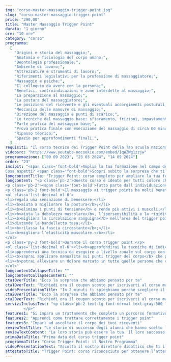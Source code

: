 ```yaml
---
img: "corso-master-massaggio-trigger-point.jpg"
slug: "corso-master-massaggio-trigger-point"
price: "290,00"
title: "Master Massaggio Trigger Point"
durata: "1 giorno"
ore: "10 ore"
category: "corso"
programma:
  [
    "Origini e storia del massaggio;",
    "Anatomia e fisiologia del corpo umano;",
    "Deontologia professionale;",
    "Ambiente di lavoro;",
    "Attrezzature e strumenti di lavoro;",
    "Riferimenti legislativi per la professione di massaggiatore;",
    "Massaggio e psiche;",
    "Il colloquio da avere con la persona;",
    "Benefici, controindicazioni e zone interdette al massaggio;",
    "La preparazione al massaggio;",
    "La postura del massaggiatore;",
    "Le posizioni del ricevente e gli eventuali accorgimenti posturali;",
    "Meccanica delle manovre di massaggio;",
    "Direzione del massaggio e punti di scarico;",
    "Le tecniche del massaggio base: sfioramento, frizioni, impastamenti, vibrazioni e percussioni in tutte le loro varianti e manovre;",
    "Parte pratica del massaggio base;",
    "Prova pratica finale con esecuzione del massaggio di circa 60 minuti;",
    "Ripasso teorico;",
    "Spazio per approfondimenti finali.",
  ]
requisiti: "Il corso tecnico dei Trigger Point della Tao scuola nazionale di massaggio è aperto a chi ha già un’esperienza di base precedente, soprattutto una conoscenza delle tecniche del massaggio base classico svedese, quali sfioramento, frizioni, impastamenti, vibrazioni e percussioni, in tutte le loro varianti, delle tecniche del massaggio decontratturante e del corso di anatomia palpatoria."
videosrc: "https://www.youtube-nocookie.com/embed/IqWZWg1zzjw"
programmazione: ["09 09 2023", "23 03 2024", "14 09 2024"]
order: "23"
incipit: "<span class='font-bold'>Amplia la tua formazione nel campo dei trattamenti decontratturanti e miofasciali sul corpo.</span><span class='block py-2'><span class='font-bold'>Tutto questo è possibile con il corso di massaggio Trigger Point</span>, ideato su misura per te.</span>
Cosa aspetti? <span class='font-bold'>Scopri subito la sorpresa che ti abbiamo riservato.</span>"
longcontentTitle: "Trigger Point: corso completo per ampliare la tua formazione con nuove tecniche"            
longcontent: "<p class='pb-2'>Questo corso è ideato per tutti coloro che hanno già esperienza nei trattamenti decontratturanti e miofasciali.</p>
<p class='pb-2'><span class='font-bold'>Tutto parte dall'individuazione e dallo scioglimento dei punti trigger</span>, ovvero delle piccole contrazioni muscolari <span class='font-bold'>che provocano dolore, tensione e limitazione del movimento.</span></p>
<p class='pb-2 font-bold'>Il massaggio ai trigger points ha molti benefici:</p>
<ol class='list-decimal ml-6'>
<li>regala una sensazione di benessere;</li>
<li><b>aiuta a migliorare la postura</b>;</li>
<li><b>elimina i punti di tensione</b> e rende più attivi i muscoli;</li>
<li><b>aiuta la debolezza muscolare</b>, l’ipersensibilità e la rigidità;</li>
<li><b>migliora la circolazione sanguigna</b> nell’area del trigger point;</li>
<li>distende la bandelletta tesa;</li>
<li><b>rilassa la fascia circostante</b>;</li>
<li><b>migliora l’elasticità muscolare.</b></li>
</ol>
<p class='py-2 font-bold'>Durante il corso trigger point:</p>
<ol class='list-decimal ml-6'><li><b>approfondirai le tecniche di individuazione e di trattamento dei punti trigger</b>, sia attivi che passivi, sia locali che riferiti;</li>
<li>apprenderai una tecnica da eseguire a livello zonale sul corpo con trattamenti specifici;</li>
<li><b>saprai applicare manualità sui punti trigger del corpo</b> che portano dolori diffusi anche zone lontane da dove nasce il problema;</li>
<li><b>potrai alleviare un dolore marcato in tutte quelle persone che vivono un disagio psicofisico</b>, come la presenza di mal di testa, mal di collo, dolore alle spalle e tutti i punti sensibili coinvolti da questo dolore irradiato. <b>Tutto questo è possibile grazie al fatto che il massaggio rilascia la fascia tesa</b>, ripristina il flusso sanguigno, elimina i prodotti di scarto.</li>
</ol>"
longcontentCollapseTitle: ""
longcontentCollapseContent: ""
cta1OverTitle: "Ecco la sorpresa che abbiamo pensato per te"
cta1OverText: "Richiedi ora il coupon sconto per iscriverti al corso master in trigger point"
videoPresentationTitle: "In 2 minuti ti spieghiamo perché scegliere il corso master in trigger point"
cta2OverTitle: "Ecco la sorpresa che abbiamo pensato per te"
cta2OverText: "Richiedi ora il coupon sconto per iscriverti al corso master in trigger point"
serviziInclusiText: "<p class='pb-2 text-lg font-normal text-gray-500 lg:text-xl sm:px-16 lg:px-48 text-justify'><b>Un corso di massaggio che completa la tua formazione nel campo dei trattamenti decontratturanti</b> e miofasciali. <b>Un corso che prevede la presenza dei migliori docenti nel mondo del massaggio</b> per una didattica eccellente. <b>Un corso che ti permetterà di differenziarti e offrire nuove tecniche di massaggio.</b> Cosa aspetti? Contattaci ora per saperne di più. 
        </p>"
features1: "Si impara un trattamento che completa un percorso formativo"
features2: "Apprendi come trattare correttamente i trigger point"
features3: "Impari ad ascoltare il corpo dei tuoi riceventi"      
reviewTextTitle: "Le storie di successo degli alunni che hanno scelto la nostra scuola di massaggio"        
reviewTextContent: "La loro storia può essere la tua. Il loro successo puoi ottenerlo anche tu.<span class='block py-2'>Cosa aspetti? Scegli anche tu di essere finalmente felice del lavoro che scegli.</span>"     
primaDataTitle: "Prima data del corso trigger point"   
programmaTitle: "Corso Trigger Point: il Nostro Programma"  
videoPresentationText: "Ascolta il nostro direttore didattico che ti illustra i vantaggi del corso trigger point."  
attestatoTitle: "Trigger Point: corso riconosciuto per ottenere l’attestato di specializzazione"        
---
```

